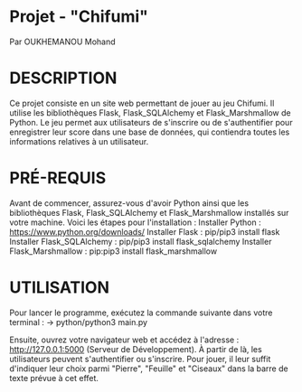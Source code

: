# Projet - "Chifumi"

Par OUKHEMANOU Mohand

# DESCRIPTION

Ce projet consiste en un site web permettant de jouer au jeu Chifumi. Il utilise les bibliothèques Flask, Flask_SQLAlchemy et Flask_Marshmallow de Python. 
Le jeu permet aux utilisateurs de s'inscrire ou de s'authentifier pour enregistrer leur score dans une base de données, qui contiendra toutes les informations relatives à un utilisateur.

# PRÉ-REQUIS

Avant de commencer, assurez-vous d'avoir Python ainsi que les bibliothèques Flask, Flask_SQLAlchemy et Flask_Marshmallow installés sur votre machine. 
Voici les étapes pour l'installation :
    Installer Python : https://www.python.org/downloads/
    Installer Flask : pip/pip3 install flask
    Installer Flask_SQLAlchemy : pip/pip3 install flask_sqlalchemy
    Installer Flask_Marshmallow : pip:pip3 install flask_marshmallow
    
# **UTILISATION**

Pour lancer le programme, exécutez la commande suivante dans votre terminal : 
    -> python/python3 main.py

Ensuite, ouvrez votre navigateur web et accédez à l'adresse : http://127.0.0.1:5000 (Serveur de Développement). 
À partir de là, les utilisateurs peuvent s'authentifier ou s'inscrire. 
Pour jouer, il leur suffit d'indiquer leur choix parmi "Pierre", "Feuille" et "Ciseaux" dans la barre de texte prévue à cet effet.